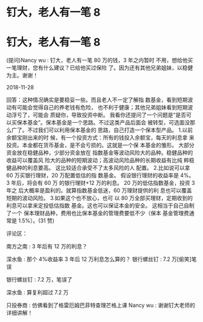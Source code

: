 # 钉大，老人有一笔 8

# 钉大，老人有一笔 8

(提问)Nancy wu : 钉大，老人有一笔 80 万的钱，3 年之内暂时 不用，想给他买一笔理财，您有什么建议？已给他买过保险 了。因为还有其他兄弟姐妹，以稳健为主。谢谢！

2018-11-28

回答：这种情况确实是要稳妥一些。而且老人不一定了解指 数基金，看到短期波动有可能会觉得自己的养老钱有危险， 也不利于健康；其他兄弟姐妹看到短期波动浮亏了，可能会 质疑你，导致投资中断。 我看你还提问了一个问题是“是否可 以买保本基金”。保本基金是一个思路。不过这类产品后面会 被转型，可选面没那么广了。不过我们可以利用保本基金的 思路，自己打造一个保本型产品。 1.以前余额宝刚出来的时 候，有一个投资方式：所有的钱投入余额宝，每天的利息拿 来投资。本金都在货币基金，是不会亏损的。这就是一个保 本基金的雏形。 大部分资金放在稳健品种，少部分资金放在 指数基金等波动风险大的品种。稳健品种的收益可以覆盖风 险大的品种的短期波动；高波动风险品种的长期收益有比纯 粹稳健品种的利息要高。 这比较适合承受不了太多风险的人 配置。 2.比如说可以拿 60 万买银行理财，20 万配置低估的指 数基金。 假设银行理财的收益率是 4%。3 年后，将会有 60 万 的银行理财+12 万的利息。 20 万的低估指数基金，投资 3 年之 后大概率是盈利的。就算指数基金低迷，60 万理财提供的利 息也可以覆盖短期的波动风险。 3.如果这个也不放心，也可 以 80 万全部买理财，定期收到的利息可以拿来定投低估指数 基金。这也可以保证本金的安全。 这相当于自己自制了一个 保本理财品种，费用也比保本基金的管理费要低不少（保本 基金管理费通常是 1.5%）。(31 赞)

评论区：

南方之南 : 3 年后有 12 万的利息？

深水鱼 : 那个 4%收益率 3 年后 12 万利息怎么算的？ 银行螺丝钉 : 7.2 万[偷笑]笔误

银行螺丝钉 : 7.2 万，笔误了

深水鱼 : 算复利超过 7.2 万

只投券商 : 仿佛看到了格雷厄姆巴菲特查理芒格上课 Nancy wu : 谢谢钉大老师的详细讲解！